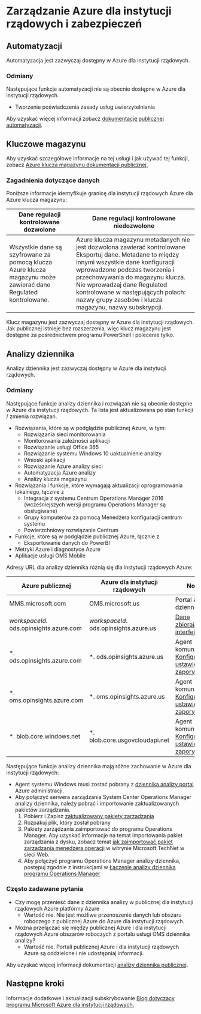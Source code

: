 <properties
    pageTitle="Azure dokumentacji dla instytucji rządowych | Microsoft Azure"
    description="Umożliwia porównanie funkcji i wskazówki dotyczące tworzenia aplikacji dla instytucji rządowych Azure"
    services="Azure-Government"
    cloud="gov" 
    documentationCenter=""
    authors="scooxl"
    manager="zakramer"
    editor=""/>
<tags
    ms.service="multiple"
    ms.devlang="na"
    ms.topic="article"
    ms.tgt_pltfrm="na"
    ms.workload="azure-government"
    ms.date="10/25/2016"
    ms.author="scooxl"/>
#  <a name="azure-government-management-and-security"></a>Zarządzanie Azure dla instytucji rządowych i zabezpieczeń

## <a name="automation"></a>Automatyzacji

Automatyzacja jest zazwyczaj dostępny w Azure dla instytucji rządowych.

### <a name="variations"></a>Odmiany

Następujące funkcje automatyzacji nie są obecnie dostępne w Azure dla instytucji rządowych.

+ Tworzenie poświadczenia zasady usług uwierzytelniania

Aby uzyskać więcej informacji zobacz [dokumentację publicznej automatyzacji](../automation/automation-intro.md).


##  <a name="key-vault"></a>Kluczowe magazynu
Aby uzyskać szczegółowe informacje na tej usługi i jak używać tej funkcji, zobacz <a href="https://azure.microsoft.com/documentation/services/key-vault">Azure klucza magazynu dokumentacji publicznej.</a>
### <a name="data-considerations"></a>Zagadnienia dotyczące danych
Poniższe informacje identyfikuje granicę dla instytucji rządowych Azure dla Azure klucza magazynu:

| Dane regulacji kontrolowane dozwolone | Dane regulacji kontrolowane niedozwolone |
|--------------------------------------------------------------------------------------|-----------------------------------------------------------------------------------------------------------------------------------------------------------------------------------------------------------------------------------------------------------------------------------------------------------------|
| Wszystkie dane są szyfrowane za pomocą klucza Azure klucza magazynu może zawierać dane Regulated kontrolowane. | Azure klucza magazynu metadanych nie jest dozwolona zawierać kontrolowane Eksportuj dane. Metadane to między innymi wszystkie dane konfiguracji wprowadzone podczas tworzenia i przechowywania do magazynu klucza.  Nie wprowadzaj dane Regulated kontrolowane w następujących polach: nazwy grupy zasobów i klucza magazynu, nazwy subskrypcji. |

Klucz magazynu jest zazwyczaj dostępny w Azure dla instytucji rządowych. Jak publicznej istnieje bez rozszerzenia, więc klucz magazynu jest dostępne za pośrednictwem programu PowerShell i polecenie tylko.
## <a name="log-analytics"></a>Analizy dziennika
Analizy dziennika jest zazwyczaj dostępny w Azure dla instytucji rządowych. 

### <a name="variations"></a>Odmiany

Następujące funkcje analizy dziennika i rozwiązań nie są obecnie dostępne w Azure dla instytucji rządowych. Ta lista jest aktualizowana po stan funkcji / zmienia rozwiązań.

+ Rozwiązania, które są w podglądzie publicznej Azure, w tym:
  - Rozwiązania sieci monitorowania
  - Monitorowania zależności aplikacji
  - Rozwiązanie usługi Office 365
  - Rozwiązanie systemu Windows 10 uaktualnienie analizy
  - Wnioski aplikacji
  - Rozwiązanie Azure analizy sieci
  - Automatyzacja Azure analizy
  - Analizy klucza magazynu
+ Rozwiązania i funkcje, które wymagają aktualizacji oprogramowania lokalnego, łącznie z
  - Integracja z systemu Centrum Operations Manager 2016 (wcześniejszych wersji programu Operations Manager są obsługiwane)
  - Grupy komputerów za pomocą Menedżera konfiguracji centrum systemu
  - Powierzchniowy rozwiązanie Centrum
+ Funkcje, które są w podglądzie publicznej Azure, łącznie z
  - Eksportowanie danych do PowerBI
+ Metryki Azure i diagnostyce Azure
+ Aplikacje usługi OMS Mobile

Adresy URL dla analizy dziennika różnią się dla instytucji rządowych Azure:

| Azure publicznej | Azure dla instytucji rządowych | Notatki |
|--------------|------------------|-------|
| MMS.microsoft.com | OMS.microsoft.us | Portal analizy dziennika |
| *workspaceId*. ods.opinsights.azure.com | *workspaceId*. ods.opinsights.azure.us | [Dane zbierających interfejsu API](../log-analytics/log-analytics-data-collector-api.md) 
| \*. ods.opinsights.azure.com | \*. ods.opinsights.azure.us | Agent komunikacji — [Konfigurowanie ustawień zapory](../log-analytics/log-analytics-proxy-firewall.md) |
| \*. oms.opinsights.azure.com | \*. oms.opinsights.azure.us | Agent komunikacji — [Konfigurowanie ustawień zapory](../log-analytics/log-analytics-proxy-firewall.md) |
| \*. blob.core.windows.net | \*. blob.core.usgovcloudapi.net | Agent komunikacji — [Konfigurowanie ustawień zapory](../log-analytics/log-analytics-proxy-firewall.md) |


Następujące funkcje analizy dziennika mają różne zachowanie w Azure dla instytucji rządowych:

+ Agent systemu Windows musi zostać pobrany z [dziennika analizy portal](https://oms.microsoft.us) Azure administracji.
+ Aby połączyć serwera zarządzania System Center Operations Manager analizy dziennika, należy pobrać i importowanie zaktualizowanych pakietów zarządzania.
  1. Pobierz i Zapisz [zaktualizowany pakiety zarządzania](http://go.microsoft.com/fwlink/?LinkId=828749)
  2. Rozpakuj plik, który został pobrany
  3. Pakiety zarządzania zaimportować do programu Operations Manager. Aby uzyskać informacje na temat importowania pakiet zarządzania z dysku, zobacz temat [jak zaimportować pakiet zarządzania menedżera operacji](http://technet.microsoft.com/library/hh212691.aspx) w witrynie Microsoft TechNet w sieci Web.
  4. Aby połączyć programu Operations Manager analizy dziennika, postępuj zgodnie z instrukcjami w [Łączenie analizy dziennika programu Operations Manager](../log-analytics/log-analytics-om-agents.md) 



### <a name="frequently-asked-questions"></a>Często zadawane pytania

+ Czy mogę przenieść dane z dziennika analizy w publicznej dla instytucji rządowych Azure platformy Azure
  - Wartość nie. Nie jest możliwe przenoszenie danych lub obszaru roboczego z publicznej Azure do Azure dla instytucji rządowych.
+ Można przełączać się między publicznej Azure i dla instytucji rządowych Azure obszarów roboczych z portalu usługi OMS dziennika analizy?
  - Wartość nie. Portali publicznej Azure i dla instytucji rządowych Azure są oddzielone i nie udostępniaj informacji. 

Aby uzyskać więcej informacji dokumentacji [analizy dziennika publicznej](../log-analytics/log-analytics-overview.md).

## <a name="next-steps"></a>Następne kroki

Informacje dodatkowe i aktualizacji subskrybowanie <a href="https://blogs.msdn.microsoft.com/azuregov/">Blog dotyczący programu Microsoft Azure dla instytucji rządowych.</a>
 
